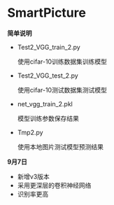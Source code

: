 # SmartPicture
**简单说明**

* Test2_VGG_train_2.py

  使用cifar-10训练数据集训练模型

* Test2_VGG_test_2.py

  使用cifar-10测试数据集测试模型

* net_vgg_train_2.pkl

  模型训练参数保存结果

* Tmp2.py

  使用本地图片测试模型预测结果
    
**9月7日**
* 新增v3版本
* 采用更深层的卷积神经网络
* 识别率更高